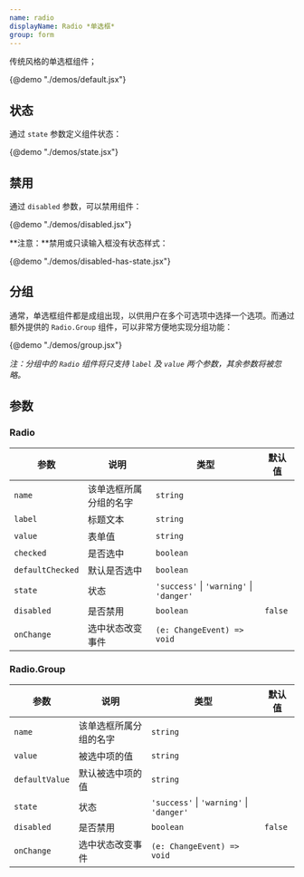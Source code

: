 ```yaml
---
name: radio
displayName: Radio *单选框*
group: form
---
```


传统风格的单选框组件；

{@demo "./demos/default.jsx"}

## 状态

通过 `state` 参数定义组件状态：

{@demo "./demos/state.jsx"}

## 禁用

通过 `disabled` 参数，可以禁用组件：

{@demo "./demos/disabled.jsx"}

**注意：**禁用或只读输入框没有状态样式：

{@demo "./demos/disabled-has-state.jsx"}

## 分组

通常，单选框组件都是成组出现，以供用户在多个可选项中选择一个选项。而通过额外提供的 `Radio.Group` 组件，可以非常方便地实现分组功能：

{@demo "./demos/group.jsx"}

_注：分组中的 `Radio` 组件将只支持 `label` 及 `value` 两个参数，其余参数将被忽略。_

## 参数

### Radio

| 参数             | 说明                   | 类型                                             | 默认值  |
| ---------------- | ---------------------- | ------------------------------------------------ | ------- |
| `name`           | 该单选框所属分组的名字 | `string`                                         |         |
| `label`          | 标题文本               | `string`                                         |         |
| `value`          | 表单值                 | `string`                                         |         |
| `checked`        | 是否选中               | `boolean`                                        |         |
| `defaultChecked` | 默认是否选中           | `boolean`                                        |         |
| `state`          | 状态                   | `'success'` &#124; `'warning'` &#124; `'danger'` |         |
| `disabled`       | 是否禁用               | `boolean`                                        | `false` |
| `onChange`       | 选中状态改变事件       | `(e: ChangeEvent) => void`                       |         |

### Radio.Group

| 参数           | 说明                   | 类型                                             | 默认值  |
| -------------- | ---------------------- | ------------------------------------------------ | ------- |
| `name`         | 该单选框所属分组的名字 | `string`                                         |         |
| `value`        | 被选中项的值           | `string`                                         |         |
| `defaultValue` | 默认被选中项的值       | `string`                                         |         |
| `state`        | 状态                   | `'success'` &#124; `'warning'` &#124; `'danger'` |         |
| `disabled`     | 是否禁用               | `boolean`                                        | `false` |
| `onChange`     | 选中状态改变事件       | `(e: ChangeEvent) => void`                       |         |
